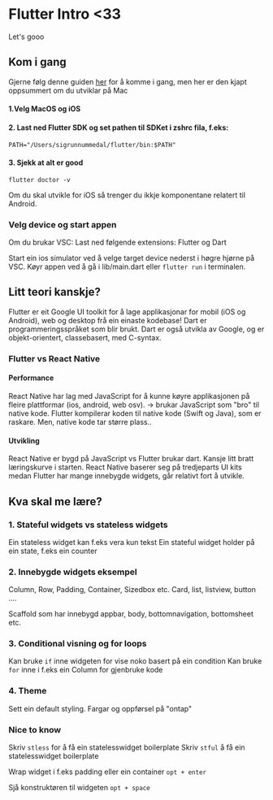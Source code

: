 # Flutter Intro <33

Let's gooo

## Kom i gang

Gjerne følg denne guiden [her](https://docs.flutter.dev/get-started/install) for å komme i gang, men her er den kjapt oppsummert om du utviklar på Mac

#### 1.Velg MacOS og iOS
#### 2. Last ned Flutter SDK og set pathen til SDKet i zshrc fila, f.eks:
`PATH="/Users/sigrunnummedal/flutter/bin:$PATH"`
#### 3. Sjekk at alt er good
`flutter doctor -v`

Om du skal utvikle for iOS så trenger du ikkje komponentane relatert til Android.

### Velg device og start appen

Om du brukar VSC: Last ned følgende extensions:  Flutter og Dart

Start ein ios simulator ved å velge target device nederst i høgre hjørne på VSC.
Køyr appen ved å gå i lib/main.dart eller `flutter run` i terminalen.

## Litt teori kanskje?

Flutter er eit Google UI toolkit for å lage applikasjonar for mobil (iOS og Android), web og desktop frå ein einaste kodebase! Dart er programmeringsspråket som blir brukt. Dart er også utvikla av Google, og er objekt-orientert, classebasert, med C-syntax.

### Flutter vs React Native

#### Performance 
React Native har lag med JavaScript for å kunne køyre applikasjonen på fleire plattformar (ios, android, web osv). -> brukar JavaScript som "bro" til native kode.
Flutter kompilerar koden til native kode (Swift og Java), som er raskare.
Men, native kode tar større plass..


#### Utvikling
React Native er bygd på JavaScript vs Flutter brukar dart. Kansje litt bratt læringskurve i starten.
React Native baserer seg på tredjeparts UI kits medan Flutter har mange innebygde widgets, går relativt fort å utvikle.

## Kva skal me lære?

### 1. Stateful widgets vs stateless widgets

Ein stateless widget kan f.eks vera kun tekst
Ein stateful widget holder på ein state, f.eks ein counter

### 2. Innebygde widgets eksempel
Column, Row, Padding, Container, Sizedbox etc.
Card, list, listview, button ....

Scaffold som har innebygd appbar, body, bottomnavigation, bottomsheet etc.

### 3. Conditional visning og for loops

Kan bruke `if` inne widgeten for vise noko basert på ein condition
Kan bruke `for` inne i f.eks ein Column for gjenbruke kode 

### 4. Theme
Sett ein default styling. Fargar og oppførsel på "ontap" 


### Nice to know
Skriv `stless` for å få ein statelesswidget boilerplate
Skriv `stful` å få ein statelesswidget boilerplate


Wrap widget i f.eks padding eller ein container
`opt + enter`

Sjå konstruktøren til widgeten
`opt + space`
